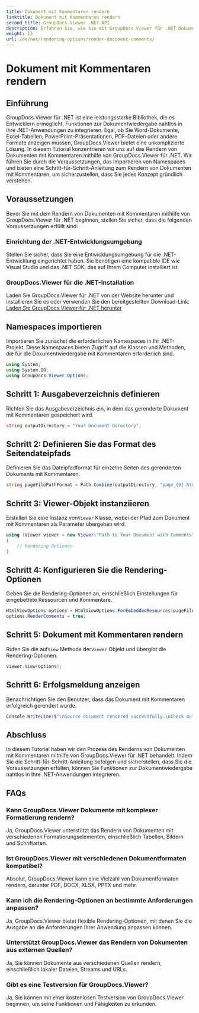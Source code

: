 ```yaml
---
title: Dokument mit Kommentaren rendern
linktitle: Dokument mit Kommentaren rendern
second_title: GroupDocs.Viewer .NET-API
description: Erfahren Sie, wie Sie mit GroupDocs.Viewer für .NET Dokumente mit Kommentaren rendern. Befolgen Sie unsere Schritt-für-Schritt-Anleitung für eine nahtlose Integration.
weight: 13
url: /de/net/rendering-options/render-document-comments/
---
```


# Dokument mit Kommentaren rendern

## Einführung
GroupDocs.Viewer für .NET ist eine leistungsstarke Bibliothek, die es Entwicklern ermöglicht, Funktionen zur Dokumentwiedergabe nahtlos in ihre .NET-Anwendungen zu integrieren. Egal, ob Sie Word-Dokumente, Excel-Tabellen, PowerPoint-Präsentationen, PDF-Dateien oder andere Formate anzeigen müssen, GroupDocs.Viewer bietet eine unkomplizierte Lösung.
In diesem Tutorial konzentrieren wir uns auf das Rendern von Dokumenten mit Kommentaren mithilfe von GroupDocs.Viewer für .NET. Wir führen Sie durch die Voraussetzungen, das Importieren von Namespaces und bieten eine Schritt-für-Schritt-Anleitung zum Rendern von Dokumenten mit Kommentaren, um sicherzustellen, dass Sie jedes Konzept gründlich verstehen.
## Voraussetzungen
Bevor Sie mit dem Rendern von Dokumenten mit Kommentaren mithilfe von GroupDocs.Viewer für .NET beginnen, stellen Sie sicher, dass die folgenden Voraussetzungen erfüllt sind:
### Einrichtung der .NET-Entwicklungsumgebung
Stellen Sie sicher, dass Sie eine Entwicklungsumgebung für die .NET-Entwicklung eingerichtet haben. Sie benötigen eine kompatible IDE wie Visual Studio und das .NET SDK, das auf Ihrem Computer installiert ist.
### GroupDocs.Viewer für die .NET-Installation
Laden Sie GroupDocs.Viewer für .NET von der Website herunter und installieren Sie es oder verwenden Sie den bereitgestellten Download-Link:
[Laden Sie GroupDocs.Viewer für .NET herunter](https://releases.groupdocs.com/viewer/net/)

## Namespaces importieren
Importieren Sie zunächst die erforderlichen Namespaces in Ihr .NET-Projekt. Diese Namespaces bieten Zugriff auf die Klassen und Methoden, die für die Dokumentwiedergabe mit Kommentaren erforderlich sind.
```csharp
using System;
using System.IO;
using GroupDocs.Viewer.Options;
```

## Schritt 1: Ausgabeverzeichnis definieren
Richten Sie das Ausgabeverzeichnis ein, in dem das gerenderte Dokument mit Kommentaren gespeichert wird.
```csharp
string outputDirectory = "Your Document Directory";
```
## Schritt 2: Definieren Sie das Format des Seitendateipfads
Definieren Sie das Dateipfadformat für einzelne Seiten des gerenderten Dokuments mit Kommentaren.
```csharp
string pageFilePathFormat = Path.Combine(outputDirectory, "page_{0}.html");
```
## Schritt 3: Viewer-Objekt instanziieren
 Erstellen Sie eine Instanz von`Viewer` Klasse, wobei der Pfad zum Dokument mit Kommentaren als Parameter übergeben wird.
```csharp
using (Viewer viewer = new Viewer("Path to Your Document with Comments"))
{
    // Rendering-Optionen
}
```
## Schritt 4: Konfigurieren Sie die Rendering-Optionen
Geben Sie die Rendering-Optionen an, einschließlich Einstellungen für eingebettete Ressourcen und Kommentare.
```csharp
HtmlViewOptions options = HtmlViewOptions.ForEmbeddedResources(pageFilePathFormat);
options.RenderComments = true;
```
## Schritt 5: Dokument mit Kommentaren rendern
 Rufen Sie die auf`View` Methode der`Viewer` Objekt und übergibt die Rendering-Optionen.
```csharp
viewer.View(options);
```
## Schritt 6: Erfolgsmeldung anzeigen
Benachrichtigen Sie den Benutzer, dass das Dokument mit Kommentaren erfolgreich gerendert wurde.
```csharp
Console.WriteLine($"\nSource document rendered successfully.\nCheck output in {outputDirectory}.");
```

## Abschluss
In diesem Tutorial haben wir den Prozess des Renderns von Dokumenten mit Kommentaren mithilfe von GroupDocs.Viewer für .NET behandelt. Indem Sie die Schritt-für-Schritt-Anleitung befolgen und sicherstellen, dass Sie die Voraussetzungen erfüllen, können Sie Funktionen zur Dokumentwiedergabe nahtlos in Ihre .NET-Anwendungen integrieren.
## FAQs
### Kann GroupDocs.Viewer Dokumente mit komplexer Formatierung rendern?
Ja, GroupDocs.Viewer unterstützt das Rendern von Dokumenten mit verschiedenen Formatierungselementen, einschließlich Tabellen, Bildern und Schriftarten.
### Ist GroupDocs.Viewer mit verschiedenen Dokumentformaten kompatibel?
Absolut, GroupDocs.Viewer kann eine Vielzahl von Dokumentformaten rendern, darunter PDF, DOCX, XLSX, PPTX und mehr.
### Kann ich die Rendering-Optionen an bestimmte Anforderungen anpassen?
Ja, GroupDocs.Viewer bietet flexible Rendering-Optionen, mit denen Sie die Ausgabe an die Anforderungen Ihrer Anwendung anpassen können.
### Unterstützt GroupDocs.Viewer das Rendern von Dokumenten aus externen Quellen?
Ja, Sie können Dokumente aus verschiedenen Quellen rendern, einschließlich lokaler Dateien, Streams und URLs.
### Gibt es eine Testversion für GroupDocs.Viewer?
Ja, Sie können mit einer kostenlosen Testversion von GroupDocs.Viewer beginnen, um seine Funktionen und Fähigkeiten zu erkunden.